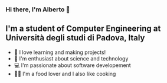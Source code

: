 ### Hi there, I'm Alberto 👋

## I'm a student of Computer Engineering at Università degli studi di Padova, Italy

- 🔭 I love learning and making projects!
- 🌱 I'm enthusiast about science and technology
- 💻 I'm passionate about software developement
- 👨‍🍳 I'm a food lover and I also like cooking
